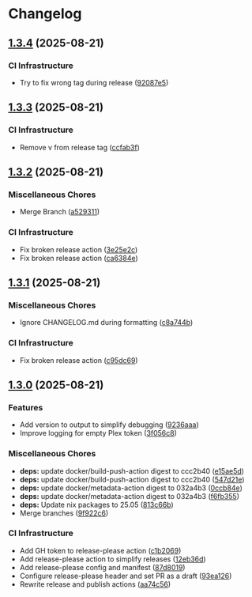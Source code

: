 # Changelog

## [1.3.4](https://github.com/MasterEvarior/plex-pinned-collection-randomizer/compare/v1.3.3...1.3.4) (2025-08-21)


### CI Infrastructure

* Try to fix wrong tag during release ([92087e5](https://github.com/MasterEvarior/plex-pinned-collection-randomizer/commit/92087e5120cb6d03a8eba0b142f0a9c1f06685e8))

## [1.3.3](https://github.com/MasterEvarior/plex-pinned-collection-randomizer/compare/1.3.2...v1.3.3) (2025-08-21)


### CI Infrastructure

* Remove v from release tag ([ccfab3f](https://github.com/MasterEvarior/plex-pinned-collection-randomizer/commit/ccfab3f9726c339b7b3032c5ac5c66b48bc20ab5))

## [1.3.2](https://github.com/MasterEvarior/plex-pinned-collection-randomizer/compare/v1.3.1...v1.3.2) (2025-08-21)


### Miscellaneous Chores

* Merge Branch ([a529311](https://github.com/MasterEvarior/plex-pinned-collection-randomizer/commit/a529311a5451f5400ea10f68dfc683b8665c785c))


### CI Infrastructure

* Fix broken release action ([3e25e2c](https://github.com/MasterEvarior/plex-pinned-collection-randomizer/commit/3e25e2cc225f89ca80e65beac3b5a9dee4a68e1a))
* Fix broken release action ([ca6384e](https://github.com/MasterEvarior/plex-pinned-collection-randomizer/commit/ca6384e1ffa3f3b620f81ce3e037efcb89b04d5c))

## [1.3.1](https://github.com/MasterEvarior/plex-pinned-collection-randomizer/compare/v1.3.0...v1.3.1) (2025-08-21)


### Miscellaneous Chores

* Ignore CHANGELOG.md during formatting ([c8a744b](https://github.com/MasterEvarior/plex-pinned-collection-randomizer/commit/c8a744b3f676d7b262e81c4ee0e9e047981d0a03))


### CI Infrastructure

* Fix broken release action ([c95dc69](https://github.com/MasterEvarior/plex-pinned-collection-randomizer/commit/c95dc693da1ff0f0614ad3ff4cafa79e0106130e))

## [1.3.0](https://github.com/MasterEvarior/plex-pinned-collection-randomizer/compare/1.2.2...v1.3.0) (2025-08-21)


### Features

* Add version to output to simplify debugging ([9236aaa](https://github.com/MasterEvarior/plex-pinned-collection-randomizer/commit/9236aaa5399c88ed113d3b1ff40e17f506faae6b))
* Improve logging for empty Plex token ([3f056c8](https://github.com/MasterEvarior/plex-pinned-collection-randomizer/commit/3f056c850f22c61d1e5313009cdbcb73ebf4d088))


### Miscellaneous Chores

* **deps:** update docker/build-push-action digest to ccc2b40 ([e15ae5d](https://github.com/MasterEvarior/plex-pinned-collection-randomizer/commit/e15ae5d935efb136325cfea08862818aa8502de0))
* **deps:** update docker/build-push-action digest to ccc2b40 ([547d21e](https://github.com/MasterEvarior/plex-pinned-collection-randomizer/commit/547d21e15480425c927f1fc5ba9dc4eb39a4d957))
* **deps:** update docker/metadata-action digest to 032a4b3 ([0ccb84e](https://github.com/MasterEvarior/plex-pinned-collection-randomizer/commit/0ccb84e058bc73df269317812b3e1afe157c4e79))
* **deps:** update docker/metadata-action digest to 032a4b3 ([f6fb355](https://github.com/MasterEvarior/plex-pinned-collection-randomizer/commit/f6fb355a3628d9dcb2c24855f6157c16988528b0))
* **deps:** Update nix packages to 25.05 ([813c66b](https://github.com/MasterEvarior/plex-pinned-collection-randomizer/commit/813c66ba09c6316dfdf43e2c49d230af06e679c1))
* Merge branches ([9f922c6](https://github.com/MasterEvarior/plex-pinned-collection-randomizer/commit/9f922c67beda8ae1d053045c65dbf72a3046dbf6))


### CI Infrastructure

* Add GH token to release-please action ([c1b2069](https://github.com/MasterEvarior/plex-pinned-collection-randomizer/commit/c1b20695efa97184ab93ad4c8ee84a2a1e4a6070))
* Add release-please action to simplify releases ([12eb36d](https://github.com/MasterEvarior/plex-pinned-collection-randomizer/commit/12eb36de4c0c9dfec6d25864c80c304282cd79f2))
* Add release-please config and manifest ([87d8019](https://github.com/MasterEvarior/plex-pinned-collection-randomizer/commit/87d8019ad43bcdbf18cf7477f67bb06aafa8cb0a))
* Configure release-please header and set PR as a draft ([93ea126](https://github.com/MasterEvarior/plex-pinned-collection-randomizer/commit/93ea126150b1f2602ef72c8708a82500dc13036d))
* Rewrite release and publish actions ([aa74c56](https://github.com/MasterEvarior/plex-pinned-collection-randomizer/commit/aa74c56c8c3bd89c5653fdf054d7ee6a9a1e49d7))
